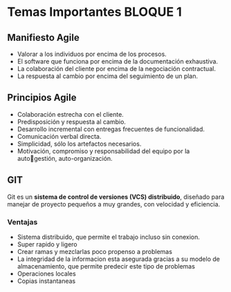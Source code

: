 # Temas Importantes BLOQUE 1

## Manifiesto Agile

- Valorar a los individuos por encima de los procesos.
- El software que funciona por encima de la documentación exhaustiva.
- La colaboración del cliente por encima de la negociación contractual.
- La respuesta al cambio por encima del seguimiento de un plan.

## Principios Agile

- Colaboración estrecha con el cliente.
- Predisposición y respuesta al cambio.
- Desarrollo incremental con entregas frecuentes de funcionalidad.
- Comunicación verbal directa.
- Simplicidad, sólo los artefactos necesarios.
- Motivación, compromiso y responsabilidad del equipo por la autogestión, auto-organización.

## GIT

Git es un **sistema de control de versiones (VCS) distribuido**, diseñado para manejar de proyecto pequeños a muy grandes, con velocidad y eficiencia.

### Ventajas
- Sistema distribuido, que permite el trabajo incluso sin conexion.
- Super rapido y ligero
- Crear ramas y mezclarlas poco propenso a problemas
- La integridad de la informacion esta asegurada gracias a su modelo de almacenamiento, que permite predecir este tipo de problemas
- Operaciones locales
- Copias instantaneas 
